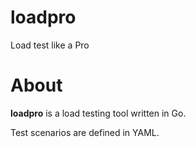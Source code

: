# loadpro
Load test like a Pro

# About

**loadpro** is a load testing tool written in Go. 

Test scenarios are defined in YAML.